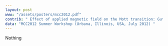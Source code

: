 ```yaml
---
layout: post
www: "/assets/posters/mcc2012.pdf"
contrib: " Effect of applied magnetic field on the Mott transition: Gutzwiller ansatz with adjustment of the orbital size "
data: "MCC2012 Summer Workshop (Urbana, Illinois, USA, July 2012) "
---
```

Nothing
